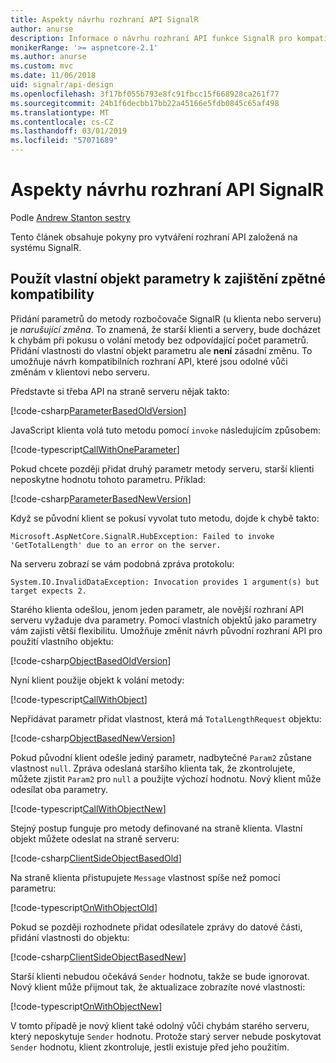 ```yaml
---
title: Aspekty návrhu rozhraní API SignalR
author: anurse
description: Informace o návrhu rozhraní API funkce SignalR pro kompatibilitu mezi verzemi aplikace.
monikerRange: '>= aspnetcore-2.1'
ms.author: anurse
ms.custom: mvc
ms.date: 11/06/2018
uid: signalr/api-design
ms.openlocfilehash: 3f17bf055b793e8fc91fbcc15f668928ca261f77
ms.sourcegitcommit: 24b1f6decbb17bb22a45166e5fdb0845c65af498
ms.translationtype: MT
ms.contentlocale: cs-CZ
ms.lasthandoff: 03/01/2019
ms.locfileid: "57071689"
---
```

# <a name="signalr-api-design-considerations"></a>Aspekty návrhu rozhraní API SignalR

Podle [Andrew Stanton sestry](https://twitter.com/anurse)

Tento článek obsahuje pokyny pro vytváření rozhraní API založená na systému SignalR.

## <a name="use-custom-object-parameters-to-ensure-backwards-compatibility"></a>Použít vlastní objekt parametry k zajištění zpětné kompatibility

Přidání parametrů do metody rozbočovače SignalR (u klienta nebo serveru) je *narušující změna*. To znamená, že starší klienti a servery, bude docházet k chybám při pokusu o volání metody bez odpovídající počet parametrů. Přidání vlastnosti do vlastní objekt parametru ale **není** zásadní změnu. To umožňuje návrh kompatibilních rozhraní API, které jsou odolné vůči změnám v klientovi nebo serveru.

Představte si třeba API na straně serveru nějak takto:

[!code-csharp[ParameterBasedOldVersion](api-design/sample/Samples.cs?name=ParameterBasedOldVersion)]

JavaScript klienta volá tuto metodu pomocí `invoke` následujícím způsobem:

[!code-typescript[CallWithOneParameter](api-design/sample/Samples.ts?name=CallWithOneParameter)]

Pokud chcete později přidat druhý parametr metody serveru, starší klienti neposkytne hodnotu tohoto parametru. Příklad:

[!code-csharp[ParameterBasedNewVersion](api-design/sample/Samples.cs?name=ParameterBasedNewVersion)]

Když se původní klient se pokusí vyvolat tuto metodu, dojde k chybě takto:

```
Microsoft.AspNetCore.SignalR.HubException: Failed to invoke 'GetTotalLength' due to an error on the server.
```

Na serveru zobrazí se vám podobná zpráva protokolu:

```
System.IO.InvalidDataException: Invocation provides 1 argument(s) but target expects 2.
```

Starého klienta odešlou, jenom jeden parametr, ale novější rozhraní API serveru vyžaduje dva parametry. Pomocí vlastních objektů jako parametry vám zajistí větší flexibilitu. Umožňuje změnit návrh původní rozhraní API pro použití vlastního objektu:

[!code-csharp[ObjectBasedOldVersion](api-design/sample/Samples.cs?name=ObjectBasedOldVersion)]

Nyní klient použije objekt k volání metody:

[!code-typescript[CallWithObject](api-design/sample/Samples.ts?name=CallWithObject)]

Nepřidávat parametr přidat vlastnost, která má `TotalLengthRequest` objektu:

[!code-csharp[ObjectBasedNewVersion](api-design/sample/Samples.cs?name=ObjectBasedNewVersion&highlight=4,9-13)]

Pokud původní klient odešle jediný parametr, nadbytečné `Param2` zůstane vlastnost `null`. Zpráva odeslaná staršího klienta tak, že zkontrolujete, můžete zjistit `Param2` pro `null` a použijte výchozí hodnotu. Nový klient může odesílat oba parametry.

[!code-typescript[CallWithObjectNew](api-design/sample/Samples.ts?name=CallWithObjectNew)]

Stejný postup funguje pro metody definované na straně klienta. Vlastní objekt můžete odeslat na straně serveru:

[!code-csharp[ClientSideObjectBasedOld](api-design/sample/Samples.cs?name=ClientSideObjectBasedOld)]

Na straně klienta přistupujete `Message` vlastnost spíše než pomocí parametru:

[!code-typescript[OnWithObjectOld](api-design/sample/Samples.ts?name=OnWithObjectOld)]

Pokud se později rozhodnete přidat odesílatele zprávy do datové části, přidání vlastnosti do objektu:

[!code-csharp[ClientSideObjectBasedNew](api-design/sample/Samples.cs?name=ClientSideObjectBasedNew&highlight=5)]

Starší klienti nebudou očekává `Sender` hodnotu, takže se bude ignorovat. Nový klient může přijmout tak, že aktualizace zobrazíte nové vlastnosti:

[!code-typescript[OnWithObjectNew](api-design/sample/Samples.ts?name=OnWithObjectNew&highlight=2-5)]

V tomto případě je nový klient také odolný vůči chybám starého serveru, který neposkytuje `Sender` hodnotu. Protože starý server nebude poskytovat `Sender` hodnotu, klient zkontroluje, jestli existuje před jeho použitím.

